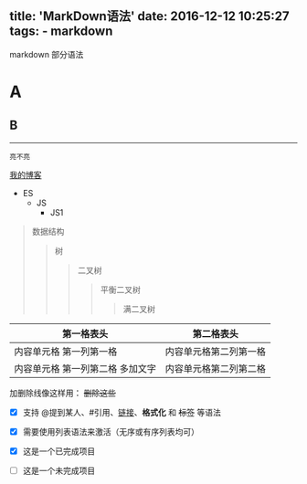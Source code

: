 title: 'MarkDown语法'
date: 2016-12-12 10:25:27
tags:
    - markdown
---
markdown 部分语法
<!--more-->
A
====
B
--

--------
`亮不亮`

[我的博客](http://blog.csdn.net/guodongxiaren "悬停显示")
 * ES
     * JS
         * JS1

>数据结构
>>树
>>>二叉树
>>>>平衡二叉树
>>>>>满二叉树



第一格表头 | 第二格表头
--------- | -------------
内容单元格 第一列第一格 | 内容单元格第二列第一格
内容单元格 第一列第二格 多加文字 | 内容单元格第二列第二格

加删除线像这样用： ~~删除这些~~
- [x] 支持 @提到某人、#引用、[链接]()、**格式化** 和 <del>标签</del> 等语法
- [x] 需要使用列表语法来激活（无序或有序列表均可）
- [x] 这是一个已完成项目
- [ ] 这是一个未完成项目


